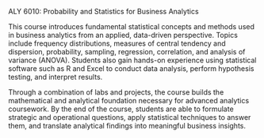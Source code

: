 ALY 6010: Probability and Statistics for Business Analytics

This course introduces fundamental statistical concepts and methods used in business analytics from an applied, data-driven perspective. Topics include frequency distributions, measures of central tendency and dispersion, probability, sampling, regression, correlation, and analysis of variance (ANOVA). Students also gain hands-on experience using statistical software such as R and Excel to conduct data analysis, perform hypothesis testing, and interpret results.

Through a combination of labs and projects, the course builds the mathematical and analytical foundation necessary for advanced analytics coursework. By the end of the course, students are able to formulate strategic and operational questions, apply statistical techniques to answer them, and translate analytical findings into meaningful business insights.
